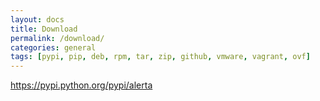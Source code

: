 ```yaml
---
layout: docs
title: Download
permalink: /download/
categories: general
tags: [pypi, pip, deb, rpm, tar, zip, github, vmware, vagrant, ovf]
---
```


https://pypi.python.org/pypi/alerta